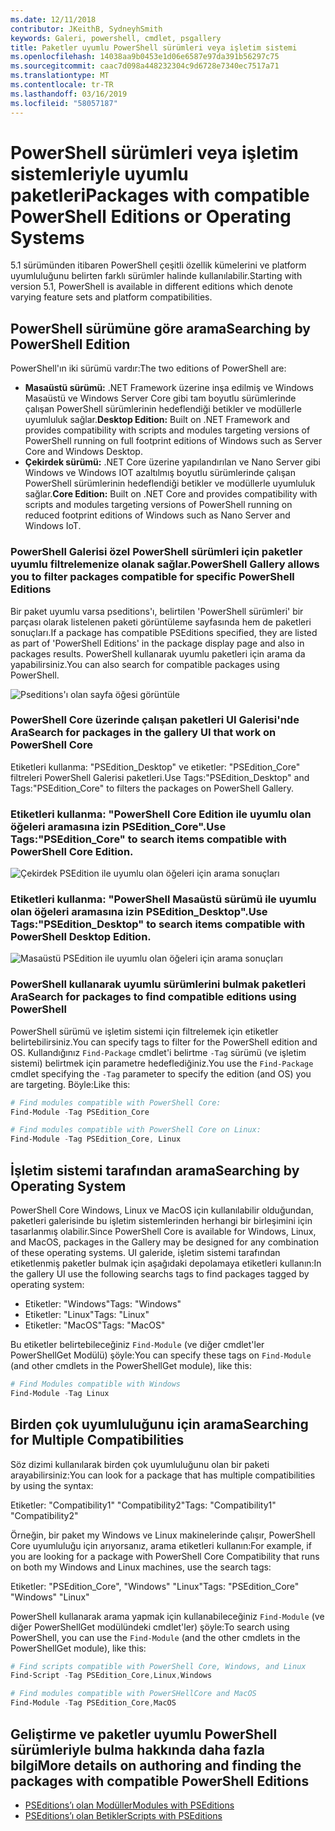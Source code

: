 ```yaml
---
ms.date: 12/11/2018
contributor: JKeithB, SydneyhSmith
keywords: Galeri, powershell, cmdlet, psgallery
title: Paketler uyumlu PowerShell sürümleri veya işletim sistemi
ms.openlocfilehash: 14038aa9b0453e1d06e6587e97da391b56297c75
ms.sourcegitcommit: caac7d098a448232304c9d6728e7340ec7517a71
ms.translationtype: MT
ms.contentlocale: tr-TR
ms.lasthandoff: 03/16/2019
ms.locfileid: "58057187"
---
```

# <a name="packages-with-compatible-powershell-editions-or-operating-systems"></a><span data-ttu-id="b852d-103">PowerShell sürümleri veya işletim sistemleriyle uyumlu paketleri</span><span class="sxs-lookup"><span data-stu-id="b852d-103">Packages with compatible PowerShell Editions or Operating Systems</span></span>

<span data-ttu-id="b852d-104">5.1 sürümünden itibaren PowerShell çeşitli özellik kümelerini ve platform uyumluluğunu belirten farklı sürümler halinde kullanılabilir.</span><span class="sxs-lookup"><span data-stu-id="b852d-104">Starting with version 5.1, PowerShell is available in different editions which denote varying feature sets and platform compatibilities.</span></span>

## <a name="searching-by-powershell-edition"></a><span data-ttu-id="b852d-105">PowerShell sürümüne göre arama</span><span class="sxs-lookup"><span data-stu-id="b852d-105">Searching by PowerShell Edition</span></span>

<span data-ttu-id="b852d-106">PowerShell'ın iki sürümü vardır:</span><span class="sxs-lookup"><span data-stu-id="b852d-106">The two editions of PowerShell are:</span></span>
- <span data-ttu-id="b852d-107">**Masaüstü sürümü:** .NET Framework üzerine inşa edilmiş ve Windows Masaüstü ve Windows Server Core gibi tam boyutlu sürümlerinde çalışan PowerShell sürümlerinin hedeflendiği betikler ve modüllerle uyumluluk sağlar.</span><span class="sxs-lookup"><span data-stu-id="b852d-107">**Desktop Edition:** Built on .NET Framework and provides compatibility with scripts and modules targeting versions of PowerShell running on full footprint editions of Windows such as Server Core and Windows Desktop.</span></span>
- <span data-ttu-id="b852d-108">**Çekirdek sürümü:** .NET Core üzerine yapılandırılan ve Nano Server gibi Windows ve Windows IOT azaltılmış boyutlu sürümlerinde çalışan PowerShell sürümlerinin hedeflendiği betikler ve modüllerle uyumluluk sağlar.</span><span class="sxs-lookup"><span data-stu-id="b852d-108">**Core Edition:** Built on .NET Core and provides compatibility with scripts and modules targeting versions of PowerShell running on reduced footprint editions of Windows such as Nano Server and Windows IoT.</span></span>

### <a name="powershell-gallery-allows-you-to-filter-packages-compatible-for-specific-powershell-editions"></a><span data-ttu-id="b852d-109">PowerShell Galerisi özel PowerShell sürümleri için paketler uyumlu filtrelemenize olanak sağlar.</span><span class="sxs-lookup"><span data-stu-id="b852d-109">PowerShell Gallery allows you to filter packages compatible for specific PowerShell Editions</span></span>

<span data-ttu-id="b852d-110">Bir paket uyumlu varsa pseditions'ı, belirtilen 'PowerShell sürümleri' bir parçası olarak listelenen paketi görüntüleme sayfasında hem de paketleri sonuçları.</span><span class="sxs-lookup"><span data-stu-id="b852d-110">If a package has compatible PSEditions specified, they are listed as part of 'PowerShell Editions' in the package display page and also in packages results.</span></span>
<span data-ttu-id="b852d-111">PowerShell kullanarak uyumlu paketleri için arama da yapabilirsiniz.</span><span class="sxs-lookup"><span data-stu-id="b852d-111">You can also search for compatible packages using PowerShell.</span></span>

![Pseditions'ı olan sayfa öğesi görüntüle](../../Images/packagedisplaypagewithpseditions.PNG)

### <a name="search-for-packages-in-the-gallery-ui-that-work-on-powershell-core"></a><span data-ttu-id="b852d-113">PowerShell Core üzerinde çalışan paketleri UI Galerisi'nde Ara</span><span class="sxs-lookup"><span data-stu-id="b852d-113">Search for packages in the gallery UI that work on PowerShell Core</span></span>

<span data-ttu-id="b852d-114">Etiketleri kullanma: "PSEdition_Desktop" ve etiketler: "PSEdition_Core" filtreleri PowerShell Galerisi paketleri.</span><span class="sxs-lookup"><span data-stu-id="b852d-114">Use Tags:"PSEdition_Desktop" and Tags:"PSEdition_Core" to filters the packages on PowerShell Gallery.</span></span>

### <a name="use-tagspseditioncore-to-search-items-compatible-with-powershell-core-edition"></a><span data-ttu-id="b852d-115">Etiketleri kullanma: "PowerShell Core Edition ile uyumlu olan öğeleri aramasına izin PSEdition_Core".</span><span class="sxs-lookup"><span data-stu-id="b852d-115">Use Tags:"PSEdition_Core" to search items compatible with PowerShell Core Edition.</span></span>

![Çekirdek PSEdition ile uyumlu olan öğeleri için arama sonuçları](../../Images/searchresultswithpseditions.PNG)

### <a name="use-tagspseditiondesktop-to-search-items-compatible-with-powershell-desktop-edition"></a><span data-ttu-id="b852d-117">Etiketleri kullanma: "PowerShell Masaüstü sürümü ile uyumlu olan öğeleri aramasına izin PSEdition_Desktop".</span><span class="sxs-lookup"><span data-stu-id="b852d-117">Use Tags:"PSEdition_Desktop" to search items compatible with PowerShell Desktop Edition.</span></span>

![Masaüstü PSEdition ile uyumlu olan öğeleri için arama sonuçları](../../Images/searchresultswithpseditionsdesktop.PNG)

### <a name="search-for-packages-to-find-compatible-editions-using-powershell"></a><span data-ttu-id="b852d-119">PowerShell kullanarak uyumlu sürümlerini bulmak paketleri Ara</span><span class="sxs-lookup"><span data-stu-id="b852d-119">Search for packages to find compatible editions using PowerShell</span></span>
<span data-ttu-id="b852d-120">PowerShell sürümü ve işletim sistemi için filtrelemek için etiketler belirtebilirsiniz.</span><span class="sxs-lookup"><span data-stu-id="b852d-120">You can specify tags to filter for the PowerShell edition and OS.</span></span>
<span data-ttu-id="b852d-121">Kullandığınız `Find-Package` cmdlet'i belirtme `-Tag` sürümü (ve işletim sistemi) belirtmek için parametre hedeflediğiniz.</span><span class="sxs-lookup"><span data-stu-id="b852d-121">You use the `Find-Package` cmdlet specifying the `-Tag` parameter to specify the edition (and OS) you are targeting.</span></span>
<span data-ttu-id="b852d-122">Böyle:</span><span class="sxs-lookup"><span data-stu-id="b852d-122">Like this:</span></span>

```powershell
# Find modules compatible with PowerShell Core:
Find-Module -Tag PSEdition_Core

# Find modules compatible with PowerShell Core on Linux:
Find-Module -Tag PSEdition_Core, Linux
```

## <a name="searching-by-operating-system"></a><span data-ttu-id="b852d-123">İşletim sistemi tarafından arama</span><span class="sxs-lookup"><span data-stu-id="b852d-123">Searching by Operating System</span></span>

<span data-ttu-id="b852d-124">PowerShell Core Windows, Linux ve MacOS için kullanılabilir olduğundan, paketleri galerisinde bu işletim sistemlerinden herhangi bir birleşimini için tasarlanmış olabilir.</span><span class="sxs-lookup"><span data-stu-id="b852d-124">Since PowerShell Core is available for Windows, Linux, and MacOS, packages in the Gallery may be designed for any combination of these operating systems.</span></span> <span data-ttu-id="b852d-125">UI galeride, işletim sistemi tarafından etiketlenmiş paketler bulmak için aşağıdaki depolamaya etiketleri kullanın:</span><span class="sxs-lookup"><span data-stu-id="b852d-125">In the gallery UI use the following searchs tags to find packages tagged by operating system:</span></span>

- <span data-ttu-id="b852d-126">Etiketler: "Windows"</span><span class="sxs-lookup"><span data-stu-id="b852d-126">Tags: "Windows"</span></span>
- <span data-ttu-id="b852d-127">Etiketler: "Linux"</span><span class="sxs-lookup"><span data-stu-id="b852d-127">Tags: "Linux"</span></span>
- <span data-ttu-id="b852d-128">Etiketler: "MacOS"</span><span class="sxs-lookup"><span data-stu-id="b852d-128">Tags: "MacOS"</span></span>

<span data-ttu-id="b852d-129">Bu etiketler belirtebileceğiniz `Find-Module` (ve diğer cmdlet'ler PowerShellGet Modülü) şöyle:</span><span class="sxs-lookup"><span data-stu-id="b852d-129">You can specify these tags on `Find-Module` (and other cmdlets in the PowerShellGet module), like this:</span></span>

```powershell
# Find Modules compatible with Windows
Find-Module -Tag Linux
```

## <a name="searching-for-multiple-compatibilities"></a><span data-ttu-id="b852d-130">Birden çok uyumluluğunu için arama</span><span class="sxs-lookup"><span data-stu-id="b852d-130">Searching for Multiple Compatibilities</span></span>

<span data-ttu-id="b852d-131">Söz dizimi kullanılarak birden çok uyumluluğunu olan bir paketi arayabilirsiniz:</span><span class="sxs-lookup"><span data-stu-id="b852d-131">You can look for a package that has multiple compatibilities by using the syntax:</span></span>

<span data-ttu-id="b852d-132">Etiketler: "Compatibility1" "Compatibility2"</span><span class="sxs-lookup"><span data-stu-id="b852d-132">Tags: "Compatibility1" "Compatibility2"</span></span>

<span data-ttu-id="b852d-133">Örneğin, bir paket my Windows ve Linux makinelerinde çalışır, PowerShell Core uyumluluğu için arıyorsanız, arama etiketleri kullanın:</span><span class="sxs-lookup"><span data-stu-id="b852d-133">For example, if you are looking for a package with PowerShell Core Compatibility that runs on both my Windows and Linux machines, use the search tags:</span></span>

<span data-ttu-id="b852d-134">Etiketler: "PSEdition_Core", "Windows" "Linux"</span><span class="sxs-lookup"><span data-stu-id="b852d-134">Tags: "PSEdition_Core" "Windows" "Linux"</span></span>

<span data-ttu-id="b852d-135">PowerShell kullanarak arama yapmak için kullanabileceğiniz `Find-Module` (ve diğer PowerShellGet modülündeki cmdlet'ler) şöyle:</span><span class="sxs-lookup"><span data-stu-id="b852d-135">To search using PowerShell, you can use the `Find-Module` (and the other cmdlets in the PowerShellGet module), like this:</span></span>

```powershell
# Find scripts compatible with PowerShell Core, Windows, and Linux
Find-Script -Tag PSEdition_Core,Linux,Windows

# Find modules compatible with PowerSHellCore and MacOS
Find-Module -Tag PSEdition_Core,MacOS
```

## <a name="more-details-on-authoring-and-finding-the-packages-with-compatible-powershell-editions"></a><span data-ttu-id="b852d-136">Geliştirme ve paketler uyumlu PowerShell sürümleriyle bulma hakkında daha fazla bilgi</span><span class="sxs-lookup"><span data-stu-id="b852d-136">More details on authoring and finding the packages with compatible PowerShell Editions</span></span>

- [<span data-ttu-id="b852d-137">PSEditions’ı olan Modüller</span><span class="sxs-lookup"><span data-stu-id="b852d-137">Modules with PSEditions</span></span>](../../concepts/module-psedition-support.md)
- [<span data-ttu-id="b852d-138">PSEditions’ı olan Betikler</span><span class="sxs-lookup"><span data-stu-id="b852d-138">Scripts with PSEditions</span></span>](../../concepts/script-psedition-support.md)
